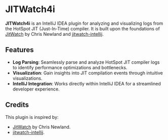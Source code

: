 # JITWatch4i

**JITWatch4i** is an IntelliJ IDEA plugin for analyzing and visualizing logs from the HotSpot JIT (Just-In-Time) compiler. It is built upon the foundations of [JitWatch](https://github.com/AdoptOpenJDK/jitwatch) by Chris Newland and [jitwatch-intellij](https://github.com/yole/jitwatch-intellij).

## Features
- **Log Parsing**: Seamlessly parse and analyze HotSpot JIT compiler logs to identify performance optimizations and bottlenecks.
- **Visualization**: Gain insights into JIT compilation events through intuitive visualizations.
- **IntelliJ Integration**: Works directly within IntelliJ IDEA for a streamlined developer experience.

## Credits
This plugin is inspired by:
- [JitWatch](https://github.com/AdoptOpenJDK/jitwatch) by Chris Newland.
- [jitwatch-intellij](https://github.com/yole/jitwatch-intellij).

